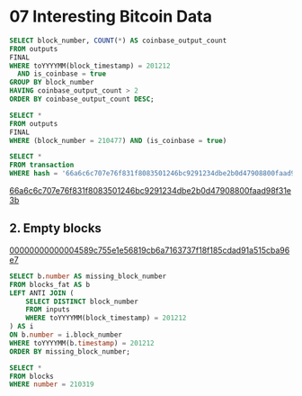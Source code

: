 # 07 Interesting Bitcoin Data


```sql
SELECT block_number, COUNT(*) AS coinbase_output_count
FROM outputs
FINAL
WHERE toYYYYMM(block_timestamp) = 201212
  AND is_coinbase = true
GROUP BY block_number
HAVING coinbase_output_count > 2
ORDER BY coinbase_output_count DESC;
```

```sql
SELECT *
FROM outputs
FINAL
WHERE (block_number = 210477) AND (is_coinbase = true)
```

```sql
SELECT *
FROM transaction
WHERE hash = '66a6c6c707e76f831f8083501246bc9291234dbe2b0d47908800faad98f31e3b'
```

[66a6c6c707e76f831f8083501246bc9291234dbe2b0d47908800faad98f31e3b](https://mempool.space/tx/66a6c6c707e76f831f8083501246bc9291234dbe2b0d47908800faad98f31e3b)


## 2. Empty blocks

[00000000000004589c755e1e56819cb6a7163737f18f185cdad91a515cba96e7](https://mempool.space/block/00000000000004589c755e1e56819cb6a7163737f18f185cdad91a515cba96e7)


```sql
SELECT b.number AS missing_block_number
FROM blocks_fat AS b
LEFT ANTI JOIN (
    SELECT DISTINCT block_number
    FROM inputs
    WHERE toYYYYMM(block_timestamp) = 201212
) AS i
ON b.number = i.block_number
WHERE toYYYYMM(b.timestamp) = 201212
ORDER BY missing_block_number;
```

```sql
SELECT *
FROM blocks
WHERE number = 210319
```
